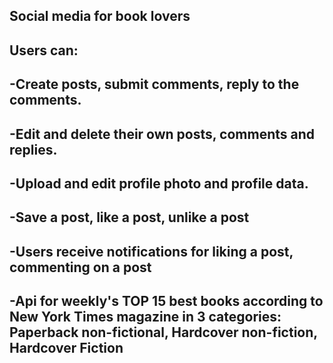 ## Social media for book lovers

Users can:
-------------------------------------
-Create posts, submit comments, reply to the comments.
--------------------------------------
-Edit and delete their own posts, comments and replies.
---------------------------------------
-Upload and edit profile photo and profile data.
---------------------------------------
-Save a post, like a post, unlike a post
---------------------------------------
-Users receive notifications for liking a post, commenting on a post
---------------------------------------
-Api for weekly's TOP 15 best books according to New York Times magazine in 3 categories: Paperback non-fictional, Hardcover non-fiction, Hardcover Fiction  
---------------------------------------
